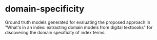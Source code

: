 # domain-specificity
Ground truth models generated for evaluating the proposed approach in "What's in an index: extracting domain models from digital textbooks" for discovering the domain specificity of index terms.
